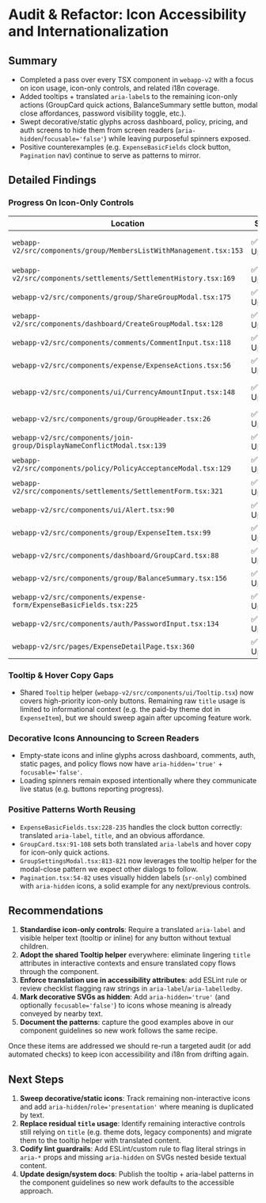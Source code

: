 # Audit & Refactor: Icon Accessibility and Internationalization

## Summary
- Completed a pass over every TSX component in `webapp-v2` with a focus on icon usage, icon-only controls, and related i18n coverage.
- Added tooltips + translated `aria-label`s to the remaining icon-only actions (GroupCard quick actions, BalanceSummary settle button, modal close affordances, password visibility toggle, etc.).
- Swept decorative/static glyphs across dashboard, policy, pricing, and auth screens to hide them from screen readers (`aria-hidden`/`focusable='false'`) while leaving purposeful spinners exposed.
- Positive counterexamples (e.g. `ExpenseBasicFields` clock button, `Pagination` nav) continue to serve as patterns to mirror.

## Detailed Findings

### Progress On Icon-Only Controls
| Location | Status | Notes |
| --- | --- | --- |
| `webapp-v2/src/components/group/MembersListWithManagement.tsx:153` | ✅ Updated | Uses shared tooltip + `membersList.removeMemberAriaLabel`; icon marked `aria-hidden`. |
| `webapp-v2/src/components/settlements/SettlementHistory.tsx:169` | ✅ Updated | Edit/delete actions wrap the tooltip helper with translated labels (locked vs editable states). |
| `webapp-v2/src/components/group/ShareGroupModal.tsx:175` | ✅ Updated | Close + copy buttons expose translated `aria-label`s and tooltip copy; decorative SVGs hidden. |
| `webapp-v2/src/components/dashboard/CreateGroupModal.tsx:128` | ✅ Updated | Close button matches modal pattern with tooltip + `aria-hidden` glyph. |
| `webapp-v2/src/components/comments/CommentInput.tsx:118` | ✅ Updated | Textarea and send button now consume translation keys, with tooltip for icon-only submit. |
| `webapp-v2/src/components/expense/ExpenseActions.tsx:56` | ✅ Updated | Copy action pulls `copyExpense` translation; decorative SVG hidden. |
| `webapp-v2/src/components/ui/CurrencyAmountInput.tsx:148` | ✅ Updated | Search field now uses new `uiComponents.currencyAmountInput.searchAriaLabel` key. |
| `webapp-v2/src/components/group/GroupHeader.tsx:26` | ✅ Updated | Settings cog wrapped in tooltip for parity with other icon-only controls. |
| `webapp-v2/src/components/join-group/DisplayNameConflictModal.tsx:139` | ✅ Updated | Modal close button uses tooltip helper and translation-backed label. |
| `webapp-v2/src/components/policy/PolicyAcceptanceModal.tsx:129` | ✅ Updated | Close affordance gains tooltip and hidden decorative icon. |
| `webapp-v2/src/components/settlements/SettlementForm.tsx:321` | ✅ Updated | Close button matches shared modal pattern. |
| `webapp-v2/src/components/ui/Alert.tsx:90` | ✅ Updated | Dismiss action gets tooltip and hides icon from screen readers. |
| `webapp-v2/src/components/group/ExpenseItem.tsx:99` | ✅ Updated | Row-level copy shortcut uses tooltip + translation; icon hidden. |
| `webapp-v2/src/components/dashboard/GroupCard.tsx:88` | ✅ Updated | Dropdown actions now use Tooltip helper; icons hidden. |
| `webapp-v2/src/components/group/BalanceSummary.tsx:156` | ✅ Updated | Settlement CTA wrapped with tooltip; arrow icon hidden. |
| `webapp-v2/src/components/expense-form/ExpenseBasicFields.tsx:225` | ✅ Updated | Clock reveal button now uses tooltip and hides icon. |
| `webapp-v2/src/components/auth/PasswordInput.tsx:134` | ✅ Updated | Visibility toggle wrapped with tooltip; glyphs aria-hidden. |
| `webapp-v2/src/pages/ExpenseDetailPage.tsx:360` | ✅ Updated | Receipt-close affordance uses tooltip with hidden icon. |

### Tooltip & Hover Copy Gaps
- Shared `Tooltip` helper (`webapp-v2/src/components/ui/Tooltip.tsx`) now covers high-priority icon-only buttons. Remaining raw `title` usage is limited to informational context (e.g. the paid-by theme dot in `ExpenseItem`), but we should sweep again after upcoming feature work.

### Decorative Icons Announcing to Screen Readers
- Empty-state icons and inline glyphs across dashboard, comments, auth, static pages, and policy flows now have `aria-hidden='true'` + `focusable='false'`.
- Loading spinners remain exposed intentionally where they communicate live status (e.g. buttons reporting progress).

### Positive Patterns Worth Reusing
- `ExpenseBasicFields.tsx:228-235` handles the clock button correctly: translated `aria-label`, `title`, and an obvious affordance.
- `GroupCard.tsx:91-108` sets both translated `aria-label`s and hover copy for icon-only quick actions.
- `GroupSettingsModal.tsx:813-821` now leverages the tooltip helper for the modal-close pattern we expect other dialogs to follow.
- `Pagination.tsx:54-82` uses visually hidden labels (`sr-only`) combined with `aria-hidden` icons, a solid example for any next/previous controls.

## Recommendations
1. **Standardise icon-only controls**: Require a translated `aria-label` and visible helper text (tooltip or inline) for any button without textual children.
2. **Adopt the shared Tooltip helper** everywhere: eliminate lingering `title` attributes in interactive contexts and ensure translated copy flows through the component.
3. **Enforce translation use in accessibility attributes**: add ESLint rule or review checklist flagging raw strings in `aria-label`/`aria-labelledby`.
4. **Mark decorative SVGs as hidden**: Add `aria-hidden='true'` (and optionally `focusable='false'`) to icons whose meaning is already conveyed by nearby text.
5. **Document the patterns**: capture the good examples above in our component guidelines so new work follows the same recipe.

Once these items are addressed we should re-run a targeted audit (or add automated checks) to keep icon accessibility and i18n from drifting again.

## Next Steps
1. **Sweep decorative/static icons**: Track remaining non-interactive icons and add `aria-hidden`/`role='presentation'` where meaning is duplicated by text.
2. **Replace residual `title` usage**: Identify remaining interactive controls still relying on `title` (e.g. theme dots, legacy components) and migrate them to the tooltip helper with translated content.
3. **Codify lint guardrails**: Add ESLint/custom rule to flag literal strings in `aria-*` props and missing `aria-hidden` on SVGs nested beside textual content.
4. **Update design/system docs**: Publish the tooltip + aria-label patterns in the component guidelines so new work defaults to the accessible approach.
